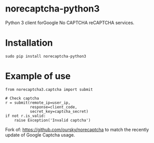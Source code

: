 # norecaptcha-python3
 Python 3 client forGoogle No CAPTCHA reCAPTCHA services.

Installation
==============
    sudo pip install norecaptcha-python3

Example of use
==============
    from norecaptcha3.captcha import submit
    
    # Check captcha
    r = submit(remote_ip=user_ip,
               response=client_code,
               secret_key=captcha_secret)
    if not r.is_valid:
        raise Exception('Invalid captcha')

Fork of: https://github.com/oursky/norecaptcha
to match the recently update of Google Captcha usage.
